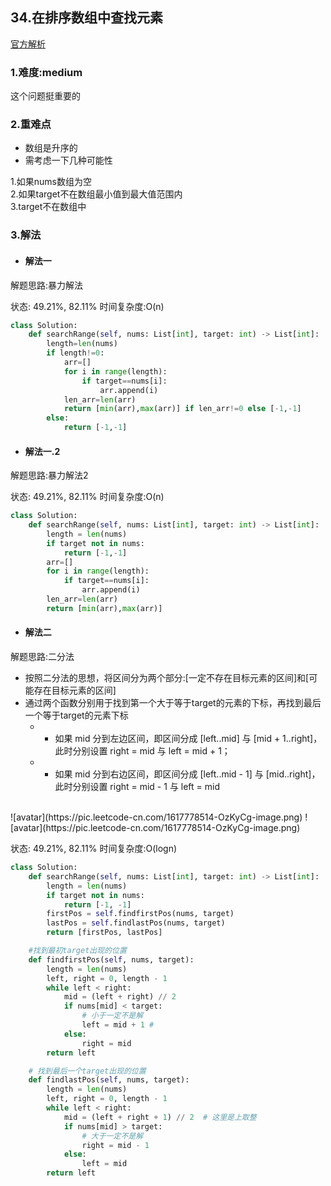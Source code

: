 ## 34.在排序数组中查找元素

[官方解析](<https://leetcode-cn.com/problems/minimum-size-subarray-sum/>)

### 1.难度:medium

这个问题挺重要的

### 2.重难点

* 数组是升序的
* 需考虑一下几种可能性

1.如果nums数组为空<br/>
2.如果target不在数组最小值到最大值范围内<br/>
3.target不在数组中

### 3.解法

* #### 解法一

解题思路:暴力解法<br/>

状态: 49.21%, 82.11%
时间复杂度:O(n)

```python
class Solution:
    def searchRange(self, nums: List[int], target: int) -> List[int]:
        length=len(nums)
        if length!=0:
            arr=[]
            for i in range(length):
                if target==nums[i]:
                    arr.append(i)
            len_arr=len(arr)
            return [min(arr),max(arr)] if len_arr!=0 else [-1,-1]
        else:
            return [-1,-1]
```

* #### 解法一.2

解题思路:暴力解法2<br/>

状态: 49.21%, 82.11%
时间复杂度:O(n)

```python
class Solution:
    def searchRange(self, nums: List[int], target: int) -> List[int]:
        length = len(nums)
        if target not in nums:
            return [-1,-1]
        arr=[]
        for i in range(length):
            if target==nums[i]:
                arr.append(i)
        len_arr=len(arr)
        return [min(arr),max(arr)] 
```

* #### 解法二

解题思路:二分法<br/>

* 按照二分法的思想，将区间分为两个部分:[一定不存在目标元素的区间]和[可能存在目标元素的区间]
* 通过两个函数分别用于找到第一个大于等于target的元素的下标，再找到最后一个等于target的元素下标
  * * 如果 mid 分到左边区间，即区间分成 [left..mid] 与 [mid + 1..right]，此时分别设置 right = mid 与 left = mid + 1；
  * * 如果 mid 分到右边区间，即区间分成 [left..mid - 1] 与 [mid..right]，此时分别设置 right = mid - 1 与 left = mid
<br/>
![avatar](https://pic.leetcode-cn.com/1617778514-OzKyCg-image.png)
![avatar](https://pic.leetcode-cn.com/1617778514-OzKyCg-image.png)

状态: 49.21%, 82.11%
时间复杂度:O(logn)

```python
class Solution:
    def searchRange(self, nums: List[int], target: int) -> List[int]:
        length = len(nums)
        if target not in nums:
            return [-1, -1]
        firstPos = self.findfirstPos(nums, target)
        lastPos = self.findlastPos(nums, target)
        return [firstPos, lastPos]

    #找到最初target出现的位置
    def findfirstPos(self, nums, target):
        length = len(nums)
        left, right = 0, length - 1
        while left < right:
            mid = (left + right) // 2
            if nums[mid] < target:
                # 小于一定不是解
                left = mid + 1 # 
            else:
                right = mid
        return left

    # 找到最后一个target出现的位置
    def findlastPos(self, nums, target):
        length = len(nums)
        left, right = 0, length - 1
        while left < right:
            mid = (left + right + 1) // 2  # 这里是上取整
            if nums[mid] > target:
                # 大于一定不是解
                right = mid - 1
            else:
                left = mid
        return left
```
